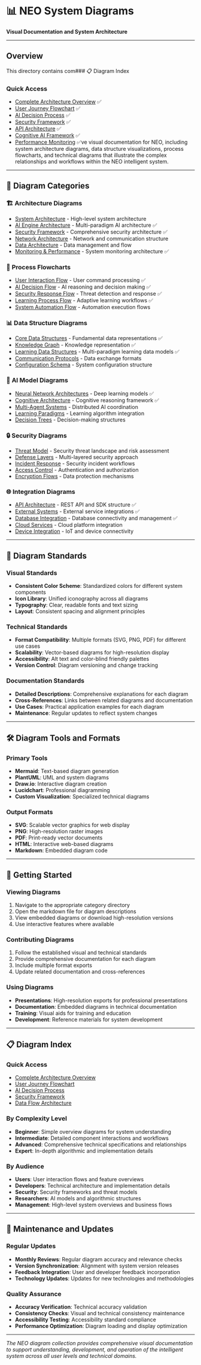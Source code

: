# 📊 NEO System Diagrams
**Visual Documentation and System Architecture**

---

## Overview

This directory contains com### 📋 Diagram Index

### Quick Access
- [Complete Architecture Overview](architecture/system-overview.md) ✅
- [User Journey Flowchart](flowcharts/user-interaction.md) ✅
- [AI Decision Process](flowcharts/ai-decision.md) ✅
- [Security Framework](security/defense-layers.md) ✅
- [API Architecture](integration/api-structure.md) ✅
- [Cognitive AI Framework](ai-models/cognitive-model.md) ✅
- [Performance Monitoring](architecture/monitoring-performance.md) ✅ve visual documentation for NEO, including system architecture diagrams, data structure visualizations, process flowcharts, and technical diagrams that illustrate the complex relationships and workflows within the NEO intelligent system.

---

## 📁 Diagram Categories

### 🏗️ **Architecture Diagrams**
- [System Architecture](architecture/system-overview.md) - High-level system architecture
- [AI Engine Architecture](architecture/ai-engine.md) - Multi-paradigm AI architecture ✅
- [Security Framework](architecture/security-framework.md) - Comprehensive security architecture ✅
- [Network Architecture](architecture/network-topology.md) - Network and communication structure
- [Data Architecture](architecture/data-flow.md) - Data management and flow
- [Monitoring & Performance](architecture/monitoring-performance.md) - System monitoring architecture ✅

### 🔄 **Process Flowcharts**
- [User Interaction Flow](flowcharts/user-interaction.md) - User command processing ✅
- [AI Decision Flow](flowcharts/ai-decision.md) - AI reasoning and decision making ✅
- [Security Response Flow](flowcharts/security-response.md) - Threat detection and response ✅
- [Learning Process Flow](flowcharts/learning-process.md) - Adaptive learning workflows ✅
- [System Automation Flow](flowcharts/automation.md) - Automation execution flows

### 📊 **Data Structure Diagrams**
- [Core Data Structures](data-structures/core-structures.md) - Fundamental data representations ✅
- [Knowledge Graph](data-structures/knowledge-graph.md) - Knowledge representation ✅
- [Learning Data Structures](data-structures/learning-structures.md) - Multi-paradigm learning data models ✅
- [Communication Protocols](data-structures/protocols.md) - Data exchange formats
- [Configuration Schema](data-structures/config-schema.md) - System configuration structure

### 🧠 **AI Model Diagrams**
- [Neural Network Architectures](ai-models/neural-networks.md) - Deep learning models ✅
- [Cognitive Architecture](ai-models/cognitive-model.md) - Cognitive reasoning framework ✅
- [Multi-Agent Systems](ai-models/multi-agent.md) - Distributed AI coordination
- [Learning Paradigms](ai-models/learning-models.md) - Learning algorithm integration
- [Decision Trees](ai-models/decision-trees.md) - Decision-making structures

### 🔒 **Security Diagrams**
- [Threat Model](security/threat-model.md) - Security threat landscape and risk assessment
- [Defense Layers](security/defense-layers.md) - Multi-layered security approach
- [Incident Response](security/incident-response.md) - Security incident workflows
- [Access Control](security/access-control.md) - Authentication and authorization
- [Encryption Flows](security/encryption.md) - Data protection mechanisms

### 🌐 **Integration Diagrams**
- [API Architecture](integration/api-structure.md) - REST API and SDK structure ✅
- [External Systems](integration/external-systems.md) - External service integrations ✅
- [Database Integration](integration/database-integration.md) - Database connectivity and management ✅
- [Cloud Services](integration/cloud-services.md) - Cloud platform integration
- [Device Integration](integration/device-ecosystem.md) - IoT and device connectivity

---

## 🎨 Diagram Standards

### Visual Standards
- **Consistent Color Scheme**: Standardized colors for different system components
- **Icon Library**: Unified iconography across all diagrams
- **Typography**: Clear, readable fonts and text sizing
- **Layout**: Consistent spacing and alignment principles

### Technical Standards
- **Format Compatibility**: Multiple formats (SVG, PNG, PDF) for different use cases
- **Scalability**: Vector-based diagrams for high-resolution display
- **Accessibility**: Alt text and color-blind friendly palettes
- **Version Control**: Diagram versioning and change tracking

### Documentation Standards
- **Detailed Descriptions**: Comprehensive explanations for each diagram
- **Cross-References**: Links between related diagrams and documentation
- **Use Cases**: Practical application examples for each diagram
- **Maintenance**: Regular updates to reflect system changes

---

## 🛠️ Diagram Tools and Formats

### Primary Tools
- **Mermaid**: Text-based diagram generation
- **PlantUML**: UML and system diagrams
- **Draw.io**: Interactive diagram creation
- **Lucidchart**: Professional diagramming
- **Custom Visualization**: Specialized technical diagrams

### Output Formats
- **SVG**: Scalable vector graphics for web display
- **PNG**: High-resolution raster images
- **PDF**: Print-ready vector documents
- **HTML**: Interactive web-based diagrams
- **Markdown**: Embedded diagram code

---

## 🚀 Getting Started

### Viewing Diagrams
1. Navigate to the appropriate category directory
2. Open the markdown file for diagram descriptions
3. View embedded diagrams or download high-resolution versions
4. Use interactive features where available

### Contributing Diagrams
1. Follow the established visual and technical standards
2. Provide comprehensive documentation for each diagram
3. Include multiple format exports
4. Update related documentation and cross-references

### Using Diagrams
- **Presentations**: High-resolution exports for professional presentations
- **Documentation**: Embedded diagrams in technical documentation
- **Training**: Visual aids for training and education
- **Development**: Reference materials for system development

---

## 📋 Diagram Index

### Quick Access
- [Complete Architecture Overview](architecture/system-overview.md)
- [User Journey Flowchart](flowcharts/user-interaction.md)
- [AI Decision Process](flowcharts/ai-decision.md)
- [Security Framework](security/defense-layers.md)
- [Data Flow Architecture](architecture/data-flow.md)

### By Complexity Level
- **Beginner**: Simple overview diagrams for system understanding
- **Intermediate**: Detailed component interactions and workflows
- **Advanced**: Comprehensive technical specifications and relationships
- **Expert**: In-depth algorithmic and implementation details

### By Audience
- **Users**: User interaction flows and feature overviews
- **Developers**: Technical architecture and implementation details
- **Security**: Security frameworks and threat models
- **Researchers**: AI models and algorithmic structures
- **Management**: High-level system overviews and business flows

---

## 🔄 Maintenance and Updates

### Regular Updates
- **Monthly Reviews**: Regular diagram accuracy and relevance checks
- **Version Synchronization**: Alignment with system version releases
- **Feedback Integration**: User and developer feedback incorporation
- **Technology Updates**: Updates for new technologies and methodologies

### Quality Assurance
- **Accuracy Verification**: Technical accuracy validation
- **Consistency Checks**: Visual and technical consistency maintenance
- **Accessibility Testing**: Accessibility standard compliance
- **Performance Optimization**: Diagram loading and display optimization

---

*The NEO diagram collection provides comprehensive visual documentation to support understanding, development, and operation of the intelligent system across all user levels and technical domains.*
